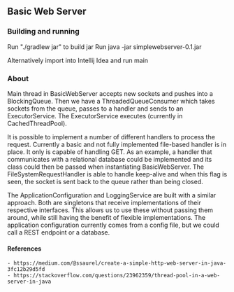 ## Basic Web Server

### Building and running
Run "./gradlew jar" to build jar
Run java -jar simplewebserver-0.1.jar

Alternatively import into Intellij Idea and run main

### About
Main thread in BasicWebServer accepts new sockets and pushes into a BlockingQueue.
Then we have a ThreadedQueueConsumer which takes sockets from the queue, passes to a handler  and sends to an ExecutorService.
The ExecutorService executes (currently in CachedThreadPool).

It is possible to implement a number of different handlers to process the request.
Currently a basic and not fully implemented file-based handler is in place. It only is capable of handling GET.
As an example, a handler that communicates with a relational database could be implemented and its class could then be passed
when instantiating BasicWebServer.
The FileSystemRequestHandler is able to handle keep-alive and when this flag is seen, the socket is sent back to the queue rather than being closed.

The ApplicationConfiguration and LoggingService are built with a similar approach.
Both are singletons that receive implementations of their respective interfaces.
This allows us to use these without passing them around, while still having the benefit of flexible implementations.
The application configuration currently comes from a config file, but we could call a REST endpoint or a database.


#### References
    - https://medium.com/@ssaurel/create-a-simple-http-web-server-in-java-3fc12b29d5fd
    - https://stackoverflow.com/questions/23962359/thread-pool-in-a-web-server-in-java